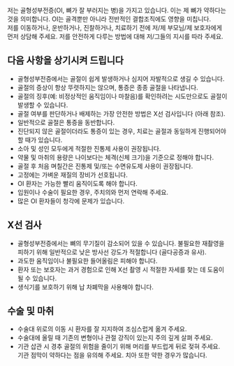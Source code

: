 저는 골형성부전증(OI, 뼈가 잘 부러지는 병)을 가지고 있습니다. 이는 제 뼈가 약하다는 것을 의미합니다. OI는 골격뿐만 아니라 전반적인 결합조직에도 영향을 미칩니다.  
저를 이동하거나, 운반하거나, 진찰하거나, 치료하기 전에 저/제 부모님/제 보호자에게 먼저 상담해 주세요. 저를 안전하게 다루는 방법에 대해 저/그들의 지시를 따라 주세요.

## 다음 사항을 상기시켜 드립니다
- 골형성부전증에서는 골절이 쉽게 발생하거나 심지어 자발적으로 생길 수 있습니다.
- 골절의 증상이 항상 뚜렷하지는 않으며, 통증은 종종 골절을 나타냅니다.
- 골절의 징후(예: 비정상적인 움직임이나 마찰음)를 확인하려는 시도만으로도 골절이 발생할 수 있습니다.
- 골절 여부를 판단하거나 배제하는 가장 안전한 방법은 X선 검사입니다 (아래 참조).
- 일반적으로 골절은 통증을 동반합니다.
- 진단되지 않은 골절이더라도 통증이 있는 경우, 치료는 골절과 동일하게 진행되어야 할 때가 있습니다.
- 소아 및 성인 모두에게 적절한 진통제 사용이 권장됩니다.
- 약물 및 마취의 용량은 나이보다는 체격(신체 크기)을 기준으로 정해야 합니다.
- 골절 후 처음 며칠간은 진통제 및/또는 수면유도제 사용이 권장됩니다.
- 고정에는 가벼운 재질의 장비가 선호됩니다.
- OI 환자는 가능한 빨리 움직이도록 해야 합니다.
- 입원이나 수술이 필요한 경우, 주치의와 먼저 연락해 주세요.
- 많은 OI 환자들이 청각에 문제가 있습니다.

## X선 검사
- 골형성부전증에서는 뼈의 무기질이 감소되어 있을 수 있습니다. 불필요한 재촬영을 피하기 위해 일반적으로 낮은 방사선 강도가 적절합니다 (골다공증과 유사).
- 과도한 움직임이나 불필요한 들어올림은 피해야 합니다.
- 환자 또는 보호자는 과거 경험으로 인해 X선 촬영 시 적절한 자세를 찾는 데 도움이 될 수 있습니다.
- 생식기를 보호하기 위해 납 차폐막을 사용해야 합니다.

## 수술 및 마취
- 수술대 위로의 이동 시 환자를 잘 지지하여 조심스럽게 옮겨 주세요.
- 수술대에 올릴 때 기존의 변형이나 관절 강직이 있는지 주의 깊게 살펴 주세요.
- 기관 삽관 시 경추 골절의 위험을 줄이기 위해 머리를 부드럽게 뒤로 젖혀 주세요. 기관 점막이 약하다는 점을 유의해 주세요. 치아 또한 약한 경우가 많습니다.